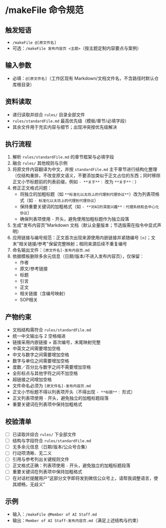 # /makeFile 命令规范

## 触发短语
- `/makeFile @[原文件名]`
- 可选：`/makeFile 发布内容页 <主题>`（按主题定制内容要点与案例）

## 输入参数
- 必填：`@[原文件名]`（工作区现有 Markdown/文档文件名，不含路径时默认仓库根目录）

## 资料读取
- 递归读取并综合 `rules/` 目录全部文件
- `rules/standardFile.md` 最高优先级（模板/章节/必填字段）
- 其余文件用于充实内容与细节；出现冲突按优先级解决

## 执行流程
1. 解析 `rules/standardFile.md` 的章节框架与必填字段
2. 融合 `rules/` 其他规则与示例
3. 将原文件内容翻译为中文，并按 `standardFile.md` 主干章节进行结构化整理（仅结构重排，不改变原文语义，不要添加类似于正文占位的东西；同时移除正文小节标题前的列表前缀，例如 `- **关于**：` 改为 `**关于**：`）
4. 修正正文格式问题：
   - 将独立的加粗标题（如 `**标准化以太坊上的代理到代理协议**`）改为列表项格式（如 `- 标准化以太坊上的代理到代理协议`）
   - 保持重要关键词的加粗格式（如 `- **对AI的深度兴趣**：代理系统和去中心化协议`）
   - 确保列表项使用 `-` 开头，避免使用加粗标题作为独立段落
5. 生成"发布内容页"Markdown 文档（默认全量版本；节选版需在指令中显式声明）
6. 应用链接与编号规范：正文首次出现来源使用内嵌链接并紧随编号 `[n]`；文末"相关链接/参考"保留完整映射；相同来源后续不重复编号
7. 命名输出文件：`[原文件名]-发布内容页.md`
8. 依据模板删除多余元信息（日期/版本/不进入发布内容页），仅保留：
   - 作者
   - 原文/参考链接
   - 标题
   - 引言
   - 正文
   - 相关链接（含编号映射）
   - SOP相关

## 产物约束
- 文档结构需符合 `rules/standardFile.md`
- 统一中文输出与 2 空格缩进
- 链接采用内嵌链接 + 首次编号，末尾映射完整
- 中英文之间需要增加空格
- 中文与数字之间需要增加空格
- 数字与单位之间需要增加空格
- 度数／百分比与数字之间不需要增加空格
- 全形标点与其他字符之间不加空格
- 超链接之间增加空格
- 文件命名必须为 `[原文件名]-发布内容页.md`
- 正文小节标题不得以列表项开头（不得出现 `- **标题**：` 形式）
- 正文列表项使用 `-` 开头，避免独立的加粗标题段落
- 重要关键词在列表项中保持加粗格式

## 校验清单
- [ ] 已读取并综合 `rules/` 下全部文件
- [ ] 结构与字段符合 `rules/standardFile.md`
- [ ] 无多余元信息（日期/版本/公众号合集）
- [ ] 行动项清晰、无二义
- [ ] 引用与参考列出关键规则文件
- [ ] 正文格式正确：列表项使用 `-` 开头，避免独立的加粗标题段落
- [ ] 重要关键词在列表项中保持加粗格式
- [ ] 在对话栏提醒用户“这部分文字即将发到微信公众号上，请帮我调整语言，使其顺畅，无歧义”

## 示例
- 输入：`/makeFile @Member of AI Staff.md`
- 输出：`Member of AI Staff-发布内容页.md`（满足上述结构与约束）
